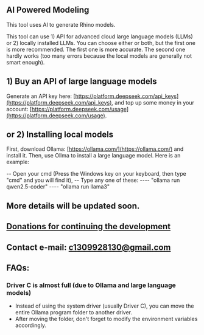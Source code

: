 ## AI Powered Modeling

This tool uses AI to generate Rhino models.

This tool can use 1) API for advanced cloud large language models (LLMs) or 2) locally installed LLMs. You can choose either or both, but the first one is more recommended. The first one is more accurate. The second one hardly works (too many errors because the local models are generally not smart enough).

## 1) Buy an API of large language models
Generate an API key here: [https://platform.deepseek.com/api_keys](https://platform.deepseek.com/api_keys), and top up some money in your account: [https://platform.deepseek.com/usage](https://platform.deepseek.com/usage). 

## or 2) Installing local models
First, download Ollama: [https://ollama.com/](https://ollama.com/) and install it.
Then, use Ollma to install a large language model. Here is an example:

-- Open your cmd (Press the Windows key on your keyboard, then type "cmd" and you will find it), 
-- Type any one of these: 
---- "ollama run qwen2.5-coder"
---- "ollama run llama3"

## More details will be updated soon.

## [Donations for continuing the development](https://github.com/1309928130/donation/tree/main)
## Contact e-mail: c1309928130@gmail.com

## FAQs:
### Driver C is almost full (due to Ollama and large language models)
- Instead of using the system driver (usually Driver C), you can move the entire Ollama program folder to another driver.
- After moving the folder, don't forget to modify the environment variables accordingly.


